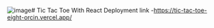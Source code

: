 ![image](https://github.com/Deepakbst1/Tic-tac-toe/assets/91386273/5834df21-fe0c-4c76-b054-2e176a7f2d14)# Tic Tac Toe With React
Deployment link -https://tic-tac-toe-eight-orcin.vercel.app/
